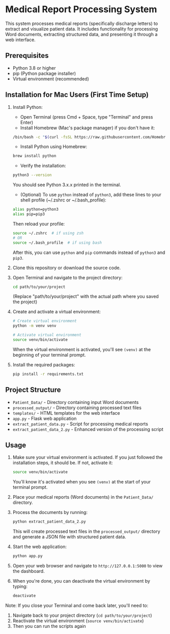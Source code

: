 # Medical Report Processing System

This system processes medical reports (specifically discharge letters) to extract and visualize patient data. It includes functionality for processing Word documents, extracting structured data, and presenting it through a web interface.

## Prerequisites

- Python 3.8 or higher
- pip (Python package installer)
- Virtual environment (recommended)

## Installation for Mac Users (First Time Setup)

1. Install Python:
   - Open Terminal (press Cmd + Space, type "Terminal" and press Enter)
   - Install Homebrew (Mac's package manager) if you don't have it:
   ```bash
   /bin/bash -c "$(curl -fsSL https://raw.githubusercontent.com/Homebrew/install/HEAD/install.sh)"
   ```
   - Install Python using Homebrew:
   ```bash
   brew install python
   ```
   - Verify the installation:
   ```bash
   python3 --version
   ```
   You should see Python 3.x.x printed in the terminal.

   - (Optional) To use `python` instead of `python3`, add these lines to your shell profile (~/.zshrc or ~/.bash_profile):
   ```bash
   alias python=python3
   alias pip=pip3
   ```
   Then reload your profile:
   ```bash
   source ~/.zshrc  # if using zsh
   # OR
   source ~/.bash_profile  # if using bash
   ```
   After this, you can use `python` and `pip` commands instead of `python3` and `pip3`.

2. Clone this repository or download the source code.

3. Open Terminal and navigate to the project directory:
   ```bash
   cd path/to/your/project
   ```
   (Replace "path/to/your/project" with the actual path where you saved the project)

4. Create and activate a virtual environment:
   ```bash
   # Create virtual environment
   python -m venv venv
   
   # Activate virtual environment
   source venv/bin/activate
   ```
   When the virtual environment is activated, you'll see `(venv)` at the beginning of your terminal prompt.

5. Install the required packages:
   ```bash
   pip install -r requirements.txt
   ```

## Project Structure

- `Patient_Data/` - Directory containing input Word documents
- `processed_output/` - Directory containing processed text files
- `templates/` - HTML templates for the web interface
- `app.py` - Flask web application
- `extract_patient_data.py` - Script for processing medical reports
- `extract_patient_data_2.py` - Enhanced version of the processing script

## Usage

1. Make sure your virtual environment is activated. If you just followed the installation steps, it should be. If not, activate it:
   ```bash
   source venv/bin/activate
   ```
   You'll know it's activated when you see `(venv)` at the start of your terminal prompt.

2. Place your medical reports (Word documents) in the `Patient_Data/` directory.

3. Process the documents by running:
   ```bash
   python extract_patient_data_2.py
   ```
   This will create processed text files in the `processed_output/` directory and generate a JSON file with structured patient data.

4. Start the web application:
   ```bash
   python app.py
   ```

5. Open your web browser and navigate to `http://127.0.0.1:5000` to view the dashboard.

6. When you're done, you can deactivate the virtual environment by typing:
   ```bash
   deactivate
   ```

Note: If you close your Terminal and come back later, you'll need to:
1. Navigate back to your project directory (`cd path/to/your/project`)
2. Reactivate the virtual environment (`source venv/bin/activate`)
3. Then you can run the scripts again
